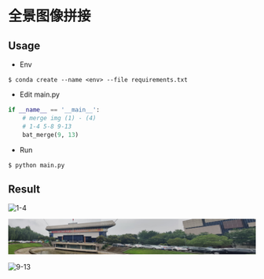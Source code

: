 # 全景图像拼接

## Usage
- Env

```shell
$ conda create --name <env> --file requirements.txt
```

- Edit main.py

```python
if __name__ == '__main__':
    # merge img (1) - (4)
    # 1-4 5-8 9-13
    bat_merge(9, 13)
```

- Run

```shell
$ python main.py
```

## Result

![1-4](temp3/result.png)

![5-8](temp7/result.png)

![9-13](temp12/result.png)